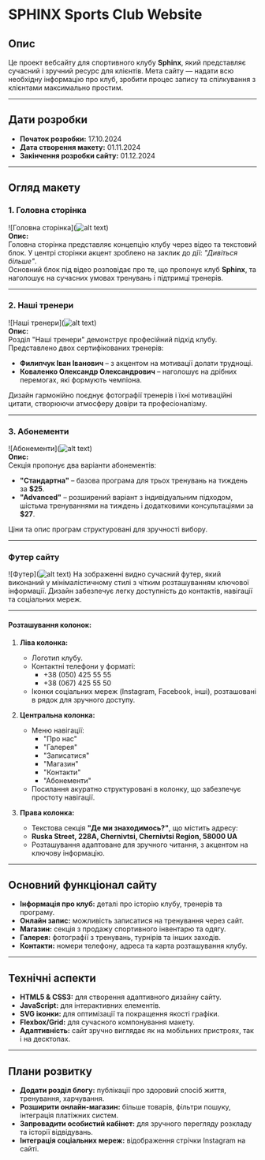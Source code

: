 # SPHINX Sports Club Website

## Опис
Це проект вебсайту для спортивного клубу **Sphinx**, який представляє сучасний і зручний ресурс для клієнтів. Мета сайту — надати всю необхідну інформацію про клуб, зробити процес запису та спілкування з клієнтами максимально простим.

---

## Дати розробки
- **Початок розробки:** 17.10.2024  
- **Дата створення макету:** 01.11.2024  
- **Закінчення розробки сайту:** 01.12.2024  

---

## Огляд макету

### 1. Головна сторінка
![Головна сторінка](![alt text](image-1.png))  
**Опис:**  
Головна сторінка представляє концепцію клубу через відео та текстовий блок. У центрі сторінки акцент зроблено на заклик до дії: *"Дивіться більше"*.  
Основний блок під відео розповідає про те, що пропонує клуб **Sphinx**, та наголошує на сучасних умовах тренувань і підтримці тренерів.

---

### 2. Наші тренери
![Наші тренери](![alt text](image-2.png))  
**Опис:**  
Розділ "Наші тренери" демонструє професійний підхід клубу. Представлено двох сертифікованих тренерів:  
- **Филипчук Іван Іванович** – з акцентом на мотивації долати труднощі.  
- **Коваленко Олександр Олександрович** – наголошує на дрібних перемогах, які формують чемпіона.  

Дизайн гармонійно поєднує фотографії тренерів і їхні мотиваційні цитати, створюючи атмосферу довіри та професіоналізму.

---

### 3. Абонементи
![Абонементи](![alt text](image-3.png))  
**Опис:**  
Секція пропонує два варіанти абонементів:  
- **"Стандартна"** – базова програма для трьох тренувань на тиждень за **$25**.  
- **"Advanced"** – розширений варіант з індивідуальним підходом, шістьма тренуваннями на тиждень і додатковими консультаціями за **$27**.  

Ціни та опис програм структуровані для зручності вибору.

---
### Футер сайту
![Футер](![alt text](image-4.png)) 
На зображенні видно сучасний футер, який виконаний у мінімалістичному стилі з чітким розташуванням ключової інформації. Дизайн забезпечує легку доступність до контактів, навігації та соціальних мереж.

---

#### Розташування колонок:

1. **Ліва колонка:**
   - Логотип клубу.
   - Контактні телефони у форматі:
     - +38 (050) 425 55 55
     - +38 (067) 425 55 50
   - Іконки соціальних мереж (Instagram, Facebook, інші), розташовані в рядок для зручного доступу.

2. **Центральна колонка:**
   - Меню навігації:
     - "Про нас"
     - "Галерея"
     - "Записатися"
     - "Магазин"
     - "Контакти"
     - "Абонементи"
   - Посилання акуратно структуровані в колонку, що забезпечує простоту навігації.

3. **Права колонка:**
   - Текстова секція **"Де ми знаходимось?"**, що містить адресу:
   - **Ruska Street, 228A, Chernivtsi, Chernivtsi Region, 58000 UA**
   - Розташування адаптоване для зручного читання, з акцентом на ключову інформацію.

---

## Основний функціонал сайту
- **Інформація про клуб:** деталі про історію клубу, тренерів та програму.
- **Онлайн запис:** можливість записатися на тренування через сайт.
- **Магазин:** секція з продажу спортивного інвентарю та одягу.
- **Галерея:** фотографії з тренувань, турнірів та інших заходів.
- **Контакти:** номери телефону, адреса та карта розташування клубу.

---

## Технічні аспекти
- **HTML5 & CSS3:** для створення адаптивного дизайну сайту.  
- **JavaScript:** для інтерактивних елементів.  
- **SVG іконки:** для оптимізації та покращення якості графіки.  
- **Flexbox/Grid:** для сучасного компонування макету.  
- **Адаптивність:** сайт зручно виглядає як на мобільних пристроях, так і на десктопах.  

---

## Плани розвитку
- **Додати розділ блогу:** публікації про здоровий спосіб життя, тренування, харчування.  
- **Розширити онлайн-магазин:** більше товарів, фільтри пошуку, інтеграція платіжних систем.  
- **Запровадити особистий кабінет:** для зручного перегляду розкладу та історії відвідувань.  
- **Інтеграція соціальних мереж:** відображення стрічки Instagram на сайті.  
